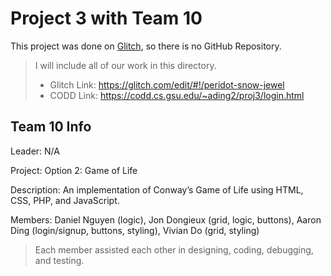 # Project 3 with Team 10



This project was done on [Glitch](https://glitch.com/), so there is no GitHub Repository.
>I will include all of our work in this directory.
>* Glitch Link: https://glitch.com/edit/#!/peridot-snow-jewel
>* CODD Link: https://codd.cs.gsu.edu/~ading2/proj3/login.html





## Team 10 Info

Leader: N/A

Project: Option 2: Game of Life

Description: An implementation of Conway’s Game of Life using HTML, CSS, PHP, and JavaScript.

Members: Daniel Nguyen (logic), Jon Dongieux (grid, logic, buttons), Aaron Ding (login/signup, buttons, styling), Vivian Do (grid, styling)
>Each member assisted each other in designing, coding, debugging, and testing.
